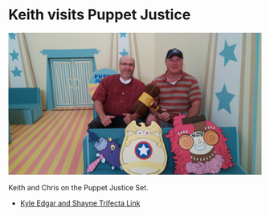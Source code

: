 # Keith visits Puppet Justice

![Keith and Chris on PJ](KeithAtPuppetJustice_WP_20200905_11_58_23_Pro.jpg)

Keith and Chris on the Puppet Justice Set.

- [Kyle Edgar and Shayne Trifecta Link](http://blog.christrees.com/share/KyleEdgarShayne-Trifecta.html)

